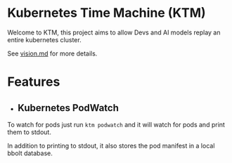 # Kubernetes Time Machine (KTM)

Welcome to KTM, this project aims to allow Devs and AI models replay an entire kubernetes cluster.

See [vision.md](./vision.md) for more details.


# Features

- ## Kubernetes PodWatch

To watch for pods just run `ktm podwatch` and it will watch for pods and print them to stdout.

In addition to printing to stdout, it also stores the pod manifest in a local bbolt database.